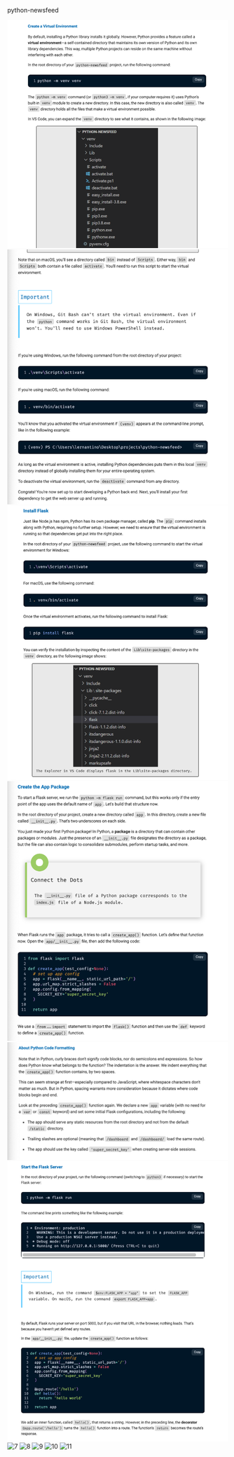 python-newsfeed

<img src="img/screen-shot-1.png" alt="1" />
<img src="img/screen-shot-2.png" alt="2" />
<img src="img/screen-shot-3.png" alt="3" />
<img src="img/screen-shot-4.png" alt="4" />
<img src="img/screen-shot-5.png" alt="5" />
<img src="img/screen-shot-6.png" alt="6" />
<img src="img/screen-shot-7.png" alt="7" />
<img src="img/screen-shot-8.png" alt="8" />
<img src="img/screen-shot-9.png" alt="9" />
<img src="img/screen-shot-10.png" alt="10" />
<img src="img/screen-shot-11.png" alt="11" />